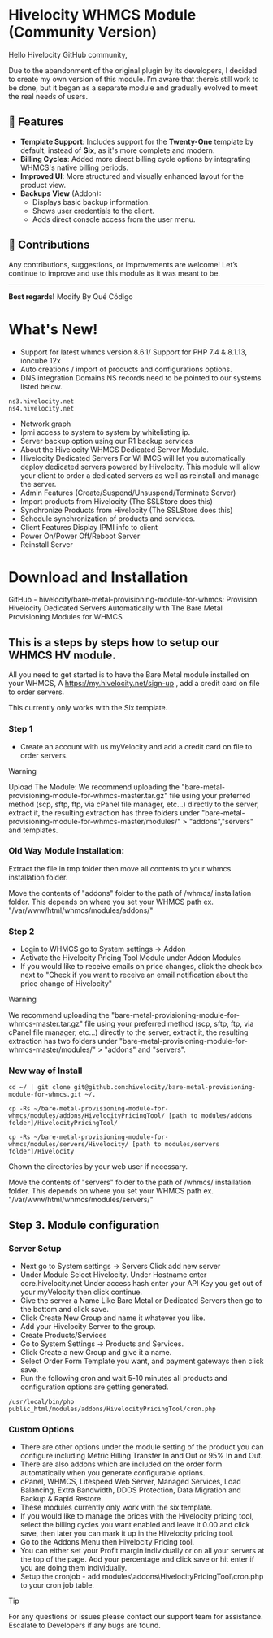 # Hivelocity WHMCS Module (Community Version)

Hello Hivelocity GitHub community,

Due to the abandonment of the original plugin by its developers, I decided to create my own version of this module. I’m aware that there’s still work to be done, but it began as a separate module and gradually evolved to meet the real needs of users.

## 🔧 Features

- **Template Support**: Includes support for the **Twenty-One** template by default, instead of **Six**, as it's more complete and modern.
- **Billing Cycles**: Added more direct billing cycle options by integrating WHMCS's native billing periods.
- **Improved UI**: More structured and visually enhanced layout for the product view.
- **Backups View** (Addon):
  - Displays basic backup information.
  - Shows user credentials to the client.
  - Adds direct console access from the user menu.

## 🤝 Contributions

Any contributions, suggestions, or improvements are welcome! Let’s continue to improve and use this module as it was meant to be.

---

**Best regards!**
Modify By Qué Código


# What's New!
- Support for latest whmcs version 8.6.1/ Support for PHP 7.4 & 8.1.13, ioncube 12x
- Auto creations / import of products and configurations options.
- DNS integration Domains NS records need to be pointed to our systems listed below.
```
ns3.hivelocity.net
ns4.hivelocity.net
```
- Network graph
- Ipmi access to system to system by whitelisting ip.
- Server backup option using our R1 backup services
- About the Hivelocity WHMCS Dedicated Server Module.
- Hivelocity Dedicated Servers For WHMCS will let you automatically deploy dedicated servers powered by Hivelocity. This module will allow your client to order a dedicated servers as well as reinstall and manage the server.
- Admin Features (Create/Suspend/Unsuspend/Terminate Server)
- Import products from Hivelocity (The SSLStore does this)
- Synchronize Products from Hivelocity (The SSLStore does this)
- Schedule synchronization of products and services.
- Client Features Display IPMI info to client
- Power On/Power Off/Reboot Server
- Reinstall Server

# Download and Installation

GitHub - hivelocity/bare-metal-provisioning-module-for-whmcs: Provision Hivelocity Dedicated Servers Automatically with The Bare Metal Provisioning Modules for WHMCS

## This is a steps by steps how to setup our WHMCS HV module.

All you need to get started is to have the Bare Metal module installed on your WHMCS, A https://my.hivelocity.net/sign-up , add a credit card on file to order servers.

This currently only works with the Six template.

### Step 1

- Create an account with us myVelocity and add a credit card on file to order servers.

> [!WARNING]
> Upload The Module: We recommend uploading the "bare-metal-provisioning-module-for-whmcs-master.tar.gz" file using your preferred method (scp, sftp, ftp, via cPanel file manager, etc...) directly to the server, extract it, the resulting extraction has three folders under "bare-metal-provisioning-module-for-whmcs-master/modules/" > "addons","servers" and templates.

### Old Way Module Installation:

Extract the file in tmp folder then move all contents to your whmcs installation folder.

Move the contents of "addons" folder to the path of /whmcs/ installation folder. This depends on where you set your WHMCS path ex. "/var/www/html/whmcs/modules/addons/"

### Step 2

- Login to WHMCS go to System settings -> Addon
- Activate the Hivelocity Pricing Tool Module under Addon Modules
- If you would like to receive emails on price changes, click the check box next to "Check if you want to receive an email notification about the price change of Hivelocity"

> [!WARNING]
> We recommend uploading the "bare-metal-provisioning-module-for-whmcs-master.tar.gz" file using your preferred method (scp, sftp, ftp, via cPanel file manager, etc...) directly to the server, extract it, the resulting extraction has two folders under "bare-metal-provisioning-module-for-whmcs-master/modules/" > "addons" and "servers".

### New way of Install

```
cd ~/ | git clone git@github.com:hivelocity/bare-metal-provisioning-module-for-whmcs.git ~/.

cp -Rs ~/bare-metal-provisioning-module-for-whmcs/modules/addons/HivelocityPricingTool/ [path to modules/addons folder]/HivelocityPricingTool/

cp -Rs ~/bare-metal-provisioning-module-for-whmcs/modules/servers/Hivelocity/ [path to modules/servers folder]/Hivelocity
```

Chown the directories by your web user if necessary.

Move the contents of "servers" folder to the path of /whmcs/ installation folder. This depends on where you set your WHMCS path ex. "/var/www/html/whmcs/modules/servers/"

## Step 3. Module configuration

### Server Setup

- Next go to System settings -> Servers Click add new server
- Under Module Select Hivelocity. Under Hostname enter core.hivelocity.net Under access hash enter your API Key you get out of your myVelocity then click continue.
- Give the server a Name Like Bare Metal or Dedicated Servers then go to the bottom and click save.
- Click Create New Group and name it whatever you like.
- Add your Hivelocity Server to the group.
- Create Products/Services
- Go to System Settings -> Products and Services.
- Click Create a new Group and give it a name.
- Select Order Form Template you want, and payment gateways then click save.
- Run the following cron and wait 5-10 minutes all products and configuration options are getting generated.
```
/usr/local/bin/php public_html/modules/addons/HivelocityPricingTool/cron.php
```

### Custom Options

- There are other options under the module setting of the product you can configure including Metric Billing Transfer In and Out or 95% In and Out.
- There are also addons which are included on the order form automatically when you generate configurable options.
- cPanel, WHMCS, Litespeed Web Server, Managed Services, Load Balancing, Extra Bandwidth, DDOS Protection, Data Migration and Backup & Rapid Restore.
- These modules currently only work with the six template.
- If you would like to manage the prices with the Hivelocity pricing tool, select the billing cycles you want enabled and leave it 0.00 and click save, then later you can mark it up in the Hivelocity pricing tool.
- Go to the Addons Menu then Hivelocity Pricing tool.
- You can either set your Profit margin individually or on all your servers at the top of the page. Add your percentage and click save or hit enter if you are doing them individually.
- Setup the cronjob - add modules\addons\HivelocityPricingTool\cron.php to your cron job table.

> [!TIP]
> For any questions or issues please contact our support team for assistance. Escalate to Developers if any bugs are found.